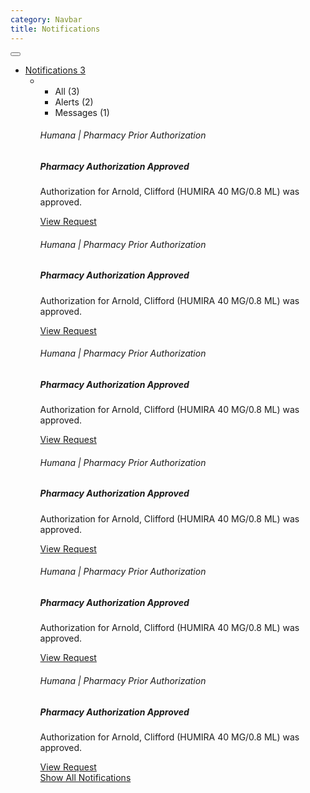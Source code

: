 ```yaml
---
category: Navbar
title: Notifications
---
```

<div class="docs-example">
  <nav class="navbar navbar-default navbar-toggleable-sm mega-menu" role="navigation">
    <button class="navbar-toggler navbar-toggler-right" type="button" data-toggle="collapse" data-target="#availity-example-navbar-collapse-4">
      <span class="navbar-toggler-icon"></span>
    </button>
    <a class="navbar-brand" href="#">
      <div class="navbar-logo-availity"></div>
    </a>
    <div class="collapse navbar-collapse" id="availity-example-navbar-collapse-4">
      <ul class="nav navbar-nav mr-auto">
        <li class="nav-item dropdown">
          <a href="#" class="nav-link dropdown-toggle-notifications" data-toggle="dropdown">
            <i class="icon icon-bell-alt navbar-default-icon"></i> Notifications
            <span class="badge badge-pill badge-success">3</span>
          </a>
          <ul class="dropdown-menu dropdown-menu-md notifications-menu" role="menu">
            <li>
              <ul class="nav nav-pills-secondary nav-justified notifications-menu-header" role="tablist">
                <li class="nav-item">
                  <a class="nav-link active" data-target="#all1" role="tab" data-toggle="tab">All <span class="notifications-menu-count">(3)</span></a>
                </li>
                <li class="nav-item">
                  <a class="nav-link" data-target="#alerts1" role="tab" data-toggle="tab">Alerts <span class="notifications-menu-count">(2)</span></a>
                </li>
                <li class="nav-item">
                  <a class="nav-link" data-target="#messages1" role="tab" data-toggle="tab">Messages <span class="notifications-menu-count">(1)</span></a>
                </li>
              </ul>
              <div class="tab-content">
                <div role="tabpanel" class="tab-pane fade in active" id="all1">
                  <div class="notifications-menu-body">
                    <div class="list-group-item">
                      <h6 class="subheader">Humana | Pharmacy Prior Authorization <a href="#"><i class="icon icon-cancel"></i></a></h6>
                      <h5 class="condensed">Pharmacy Authorization Approved</h5>
                      <p>Authorization for Arnold, Clifford (HUMIRA 40 MG/0.8 ML) was approved.</p>
                      <a href="#" class="notification-menu-link">View Request</a>
                    </div>
                    <div class="list-group-item">
                      <h6 class="subheader">Humana | Pharmacy Prior Authorization <a href="#"><i class="icon icon-cancel"></i></a></h6>
                      <h5 class="condensed">Pharmacy Authorization Approved</h5>
                      <p>Authorization for Arnold, Clifford (HUMIRA 40 MG/0.8 ML) was approved.</p>
                      <a href="#" class="notification-menu-link">View Request</a>
                    </div>
                    <div class="list-group-item">
                      <h6 class="subheader">Humana | Pharmacy Prior Authorization <a href="#"><i class="icon icon-cancel"></i></a></h6>
                      <h5 class="condensed">Pharmacy Authorization Approved</h5>
                      <p>Authorization for Arnold, Clifford (HUMIRA 40 MG/0.8 ML) was approved.</p>
                      <a href="#" class="notification-menu-link">View Request</a>
                    </div>
                  </div>
                </div>
                <div role="tabpanel" class="tab-pane fade" id="alerts1">
                  <div class="notifications-menu-body">
                    <div class="list-group-item">
                      <h6 class="subheader">Humana | Pharmacy Prior Authorization <a href="#"><i class="icon icon-cancel"></i></a></h6>
                      <h5 class="condensed">Pharmacy Authorization Approved</h5>
                      <p>Authorization for Arnold, Clifford (HUMIRA 40 MG/0.8 ML) was approved.</p>
                      <a href="#" class="notification-menu-link">View Request</a>
                    </div>
                    <div class="list-group-item">
                      <h6 class="subheader">Humana | Pharmacy Prior Authorization <a href="#"><i class="icon icon-cancel"></i></a></h6>
                      <h5 class="condensed">Pharmacy Authorization Approved</h5>
                      <p>Authorization for Arnold, Clifford (HUMIRA 40 MG/0.8 ML) was approved.</p>
                      <a href="#" class="notification-menu-link">View Request</a>
                    </div>
                  </div>
                </div>
                <div role="tabpanel" class="tab-pane fade" id="messages1">
                  <div class="notifications-menu-body">
                    <div class="list-group-item">
                      <h6 class="subheader">Humana | Pharmacy Prior Authorization <a href="#"><i class="icon icon-cancel"></i></a></h6>
                      <h5 class="condensed">Pharmacy Authorization Approved</h5>
                      <p>Authorization for Arnold, Clifford (HUMIRA 40 MG/0.8 ML) was approved.</p>
                      <a href="#" class="notification-menu-link">View Request</a>
                    </div>
                  </div>
                </div>
              </div>
              <div class="notifications-menu-footer">
                <a href="#">Show All Notifications</a>
              </div>
            </li>
          </ul>
        </li>
      </ul>
    </div>
</nav>
</div>
